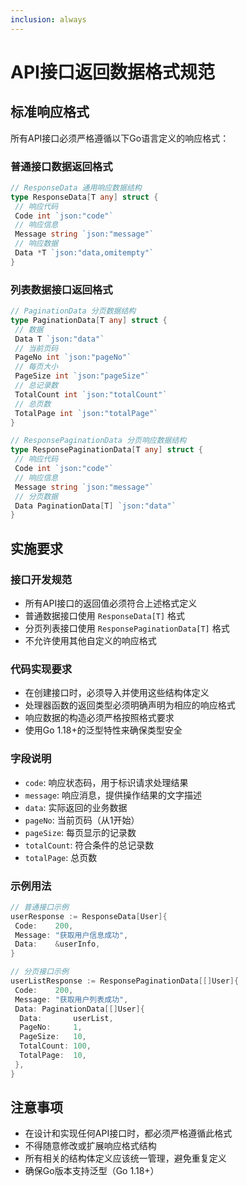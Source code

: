 ```yaml
---
inclusion: always
---
```


# API接口返回数据格式规范

## 标准响应格式

所有API接口必须严格遵循以下Go语言定义的响应格式：

### 普通接口数据返回格式

```go
// ResponseData 通用响应数据结构
type ResponseData[T any] struct {
 // 响应代码
 Code int `json:"code"`
 // 响应信息
 Message string `json:"message"`
 // 响应数据
 Data *T `json:"data,omitempty"`
}
```

### 列表数据接口返回格式

```go
// PaginationData 分页数据结构
type PaginationData[T any] struct {
 // 数据
 Data T `json:"data"`
 // 当前页码
 PageNo int `json:"pageNo"`
 // 每页大小
 PageSize int `json:"pageSize"`
 // 总记录数
 TotalCount int `json:"totalCount"`
 // 总页数
 TotalPage int `json:"totalPage"`
}

// ResponsePaginationData 分页响应数据结构
type ResponsePaginationData[T any] struct {
 // 响应代码
 Code int `json:"code"`
 // 响应信息
 Message string `json:"message"`
 // 分页数据
 Data PaginationData[T] `json:"data"`
}
```

## 实施要求

### 接口开发规范

- 所有API接口的返回值必须符合上述格式定义
- 普通数据接口使用 `ResponseData[T]` 格式
- 分页列表接口使用 `ResponsePaginationData[T]` 格式
- 不允许使用其他自定义的响应格式

### 代码实现要求

- 在创建接口时，必须导入并使用这些结构体定义
- 处理器函数的返回类型必须明确声明为相应的响应格式
- 响应数据的构造必须严格按照格式要求
- 使用Go 1.18+的泛型特性来确保类型安全

### 字段说明

- `code`: 响应状态码，用于标识请求处理结果
- `message`: 响应消息，提供操作结果的文字描述
- `data`: 实际返回的业务数据
- `pageNo`: 当前页码（从1开始）
- `pageSize`: 每页显示的记录数
- `totalCount`: 符合条件的总记录数
- `totalPage`: 总页数

### 示例用法

```go
// 普通接口示例
userResponse := ResponseData[User]{
 Code:    200,
 Message: "获取用户信息成功",
 Data:    &userInfo,
}

// 分页接口示例
userListResponse := ResponsePaginationData[[]User]{
 Code:    200,
 Message: "获取用户列表成功",
 Data: PaginationData[[]User]{
  Data:       userList,
  PageNo:     1,
  PageSize:   10,
  TotalCount: 100,
  TotalPage:  10,
 },
}
```

## 注意事项

- 在设计和实现任何API接口时，都必须严格遵循此格式
- 不得随意修改或扩展响应格式结构
- 所有相关的结构体定义应该统一管理，避免重复定义
- 确保Go版本支持泛型（Go 1.18+）

